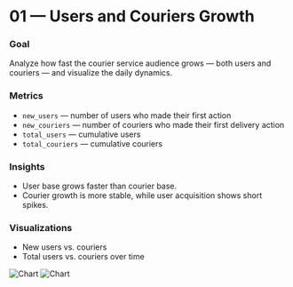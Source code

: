 # 01 — Users and Couriers Growth

### Goal
Analyze how fast the courier service audience grows — both users and couriers — and visualize the daily dynamics.

### Metrics
- `new_users` — number of users who made their first action  
- `new_couriers` — number of couriers who made their first delivery action  
- `total_users` — cumulative users  
- `total_couriers` — cumulative couriers  

### Insights
- User base grows faster than courier base.  
- Courier growth is more stable, while user acquisition shows short spikes.  

### Visualizations
- New users vs. couriers  
- Total users vs. couriers over time

![Chart](сhart_new_users_vs_couriers.png)
![Chart](сhart_total_users_vs_couriers.png)
